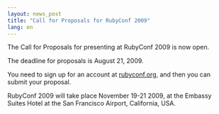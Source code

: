 ```yaml
---
layout: news_post
title: "Call for Proposals for RubyConf 2009"
lang: en
---
```


The Call for Proposals for presenting at RubyConf 2009 is now open.

The deadline for proposals is August 21, 2009.

You need to sign up for an account at [rubyconf.org][1], and then you
can submit your proposal.

RubyConf 2009 will take place November 19-21 2009, at the Embassy Suites
Hotel at the San Francisco Airport, California, USA.



[1]: http://www.rubyconf.org 
